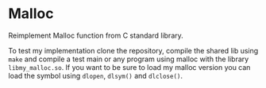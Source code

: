 # Malloc

Reimplement Malloc function from C standard library.

To test my implementation clone the repository, compile the shared lib using ``make`` and compile a test main or any program using malloc with the library ``libmy_malloc.so``. If you want to be sure to load my malloc version you can load the symbol using ``dlopen``, ``dlsym()`` and ``dlclose()``.
